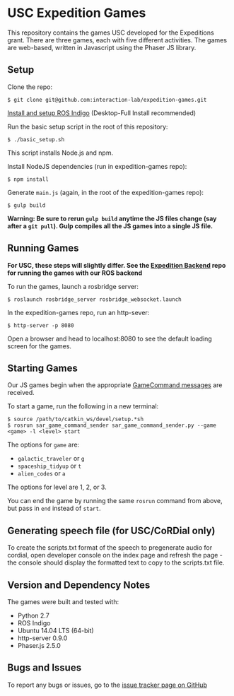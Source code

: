 # USC Expedition Games

This repository contains the games USC developed for the Expeditions grant. There are three games, each with five different activities. The games are web-based, written in Javascript using the Phaser JS library.

## Setup

Clone the repo:

    $ git clone git@github.com:interaction-lab/expedition-games.git

[Install and setup ROS Indigo](http://wiki.ros.org/indigo/installation/Ubuntu) (Desktop-Full Install recommended)

Run the basic setup script in the root of this repository:

    $ ./basic_setup.sh

This script installs Node.js and npm.

Install NodeJS dependencies (run in expedition-games repo):

    $ npm install

Generate `main.js` (again, in the root of the expedition-games repo):

    $ gulp build

**Warning: Be sure to rerun `gulp build` anytime the JS files change (say after a `git pull`). Gulp compiles all the JS games into a single JS file.**

## Running Games

**For USC, these steps will slightly differ. See the [Expedition Backend](https://github.com/interaction-lab/expedition-year-5-backend/) repo for running the games with our ROS backend**

To run the games, launch a rosbridge server:

    $ roslaunch rosbridge_server rosbridge_websocket.launch

In the expedition-games repo, run an http-sever:

    $ http-server -p 8080

Open a browser and head to localhost:8080 to see the default loading screen for the games.


## Starting Games

Our JS games begin when the appropriate [GameCommand messages](https://github.com/sociallyassistiverobotics/sar_game_command_msgs) are received.

To start a game, run the following in a new terminal:

    $ source /path/to/catkin_ws/devel/setup.*sh
    $ rosrun sar_game_command_sender sar_game_command_sender.py --game <game> -l <level> start

The options for `game` are:

* `galactic_traveler` or `g`
* `spaceship_tidyup` or `t`
* `alien_codes` or `a`

The options for level are 1, 2, or 3.

You can end the game by running the same `rosrun` command from above, but pass in `end` instead of `start`.

## Generating speech file (for USC/CoRDial only)
To create the scripts.txt format of the speech to pregenerate audio for cordial,
open developer console on the index page and refresh the page - the console
should display the formatted text to copy to the scripts.txt file.

## Version and Dependency Notes

The games were built and tested with:

* Python 2.7
* ROS Indigo
* Ubuntu 14.04 LTS (64-bit)
* http-server 0.9.0
* Phaser.js 2.5.0

## Bugs and Issues

To report any bugs or issues, go to the [issue tracker page on GitHub](https://github.com/interaction-lab/expedition-games/issues)
